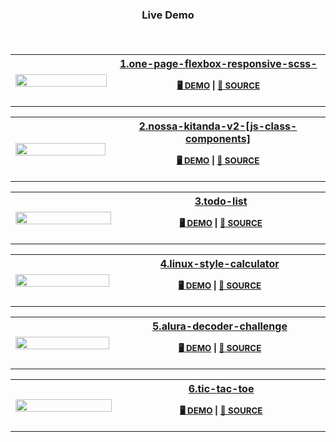 <h3 align="center">

__Live Demo__

<br></h3>
<table>
<tr>
    <th width=350>
        <a href="https://hugojhonathan.github.io/javascript-vanilla/1.one-page-flexbox-responsive-scss-/">
            <img src=https://hugojhonathan.github.io/javascript-vanilla/1.one-page-flexbox-responsive-scss-/preview.png width=100%  height=auto>
        </a>
    </th>

<th width=700 valign=center align=left>
  
<div align="center">
<a href="./1.one-page-flexbox-responsive-scss-/">1.one-page-flexbox-responsive-scss-</a>

<sub> __[🖥️ DEMO](https://hugojhonathan.github.io/javascript-vanilla/1.one-page-flexbox-responsive-scss-/)__ | __[📂 SOURCE](./1.one-page-flexbox-responsive-scss-/)__ </sub>     
</div>
  
</th>

</tr>
</table>

<table>
<tr>
    <th width=350>
        <a href="https://hugojhonathan.github.io/javascript-vanilla/2.nossa-kitanda-v2-[js-class-components]/">
            <img src=https://hugojhonathan.github.io/javascript-vanilla/2.nossa-kitanda-v2-[js-class-components]/preview.png width=100%  height=auto>
        </a>
    </th>

<th width=700 valign=center align=left>
  
<div align="center">
<a href="./2.nossa-kitanda-v2-[js-class-components]/">2.nossa-kitanda-v2-[js-class-components]</a>

<sub> __[🖥️ DEMO](https://hugojhonathan.github.io/javascript-vanilla/2.nossa-kitanda-v2-[js-class-components]/)__ | __[📂 SOURCE](./2.nossa-kitanda-v2-[js-class-components]/)__ </sub>     
</div>
  
</th>

</tr>
</table>

<table>
<tr>
    <th width=350>
        <a href="https://hugojhonathan.github.io/javascript-vanilla/3.todo-list/">
            <img src=https://hugojhonathan.github.io/javascript-vanilla/3.todo-list/preview.png width=100%  height=auto>
        </a>
    </th>

<th width=700 valign=center align=left>
  
<div align="center">
<a href="./3.todo-list/">3.todo-list</a>

<sub> __[🖥️ DEMO](https://hugojhonathan.github.io/javascript-vanilla/3.todo-list/)__ | __[📂 SOURCE](./3.todo-list/)__ </sub>     
</div>
  
</th>

</tr>
</table>

<table>
<tr>
    <th width=350>
        <a href="https://hugojhonathan.github.io/javascript-vanilla/4.linux-style-calculator/">
            <img src=https://hugojhonathan.github.io/javascript-vanilla/4.linux-style-calculator/preview.png width=100%  height=auto>
        </a>
    </th>

<th width=700 valign=center align=left>
  
<div align="center">
<a href="./4.linux-style-calculator/">4.linux-style-calculator</a>

<sub> __[🖥️ DEMO](https://hugojhonathan.github.io/javascript-vanilla/4.linux-style-calculator/)__ | __[📂 SOURCE](./4.linux-style-calculator/)__ </sub>     
</div>
  
</th>

</tr>
</table>

<table>
<tr>
    <th width=350>
        <a href="https://hugojhonathan.github.io/javascript-vanilla/5.alura-decoder-challenge/">
            <img src=https://hugojhonathan.github.io/javascript-vanilla/5.alura-decoder-challenge/preview.png width=100%  height=auto>
        </a>
    </th>

<th width=700 valign=center align=left>
  
<div align="center">
<a href="./5.alura-decoder-challenge/">5.alura-decoder-challenge</a>

<sub> __[🖥️ DEMO](https://hugojhonathan.github.io/javascript-vanilla/5.alura-decoder-challenge/)__ | __[📂 SOURCE](./5.alura-decoder-challenge/)__ </sub>     
</div>
  
</th>

</tr>
</table>

<table>
<tr>
    <th width=350>
        <a href="https://hugojhonathan.github.io/javascript-vanilla/6.tic-tac-toe/">
            <img src=https://hugojhonathan.github.io/javascript-vanilla/6.tic-tac-toe/preview.png width=100%  height=auto>
        </a>
    </th>

<th width=700 valign=center align=left>
  
<div align="center">
<a href="./6.tic-tac-toe/">6.tic-tac-toe</a>

<sub> __[🖥️ DEMO](https://hugojhonathan.github.io/javascript-vanilla/6.tic-tac-toe/)__ | __[📂 SOURCE](./6.tic-tac-toe/)__ </sub>     
</div>
  
</th>

</tr>
</table>
